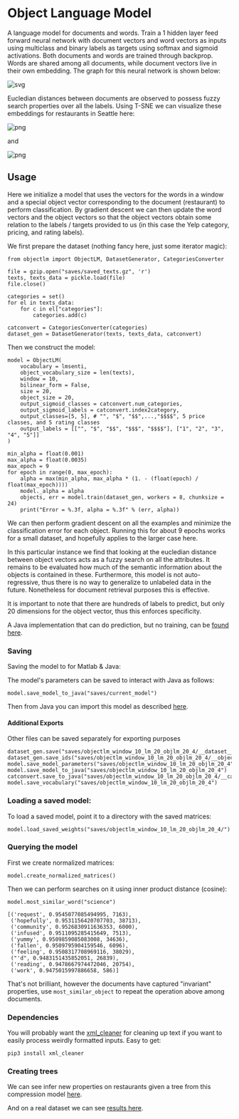 Object Language Model
=====================

A language model for documents and words. Train a 1 hidden layer feed forward neural network with document vectors and word vectors as inputs using multiclass and binary labels as targets using softmax and sigmoid activations. Both documents and words are trained through backprop. Words are shared among all documents, while document vectors live in their own embedding. The graph for this neural network is shown below:

![svg](images/objectlm_graph.svg)

Eucledian distances between documents are observed to possess fuzzy search properties over all the labels. Using T-SNE we can visualize these embeddings for restaurants in Seattle here:

![png](images/embedding.png)

and

![png](images/spicy.png)

## Usage

Here we initialize a model that uses the vectors for the words in a window and a special object vector corresponding to the document (restaurant) to perform classification. By gradient descent we can then update the word vectors and the object vectors so that the object vectors obtain some relation to the labels / targets provided to us (in this case the Yelp category, pricing, and rating labels).


We first prepare the dataset (nothing fancy here, just some iterator magic):
    
    from objectlm import ObjectLM, DatasetGenerator, CategoriesConverter

    file = gzip.open("saves/saved_texts.gz", 'r')
    texts, texts_data = pickle.load(file)
    file.close()

    categories = set()
    for el in texts_data:
        for c in el["categories"]:
            categories.add(c)

    catconvert = CategoriesConverter(categories)
    dataset_gen = DatasetGenerator(texts, texts_data, catconvert)

Then we construct the model:

    model = ObjectLM(
        vocabulary = lmsenti,
        object_vocabulary_size = len(texts),
        window = 10,
        bilinear_form = False,
        size = 20,
        object_size = 20,
        output_sigmoid_classes = catconvert.num_categories,
        output_sigmoid_labels = catconvert.index2category,
        output_classes=[5, 5], # "", "$", "$$",...,"$$$$", 5 price classes, and 5 rating classes
        output_labels = [["", "$", "$$", "$$$", "$$$$"], ["1", "2", "3", "4", "5"]]
    )

    min_alpha = float(0.001)
    max_alpha = float(0.0035)
    max_epoch = 9
    for epoch in range(0, max_epoch):
        alpha = max(min_alpha, max_alpha * (1. - (float(epoch) / float(max_epoch))))
        model._alpha = alpha
        objects, err = model.train(dataset_gen, workers = 8, chunksize = 24)
        print("Error = %.3f, alpha = %.3f" % (err, alpha))

We can then perform gradient descent on all the examples and minimize the classification error for each object. Running this for about 9 epochs works for a small dataset, and hopefully applies to the larger case here.

In this particular instance we find that looking at the eucledian distance between object vectors acts as a fuzzy search on all the attributes. It remains to be evaluated how much of the semantic information about the objects is contained in these. Furthermore, this model is not auto-regressive, thus there is no way to generalize to unlabeled data in the future. Nonetheless for document retrieval purposes this is effective.

It is important to note that there are hundreds of labels to predict, but only 20 dimensions for the object vector, thus this enforces specificity.

A Java implementation that can do prediction, but no training, can be [found here](https://github.com/JonathanRaiman/objectlm).

### Saving

Saving the model to for Matlab & Java:

The model's parameters can be saved to interact with Java as follows:

    model.save_model_to_java("saves/current_model")

Then from Java you can import this model as described [here](https://git.mers.csail.mit.edu/jraiman/yelplm/tree/master#load-language-model).

#### Additional Exports

Other files can be saved separately for exporting purposes

    dataset_gen.save("saves/objectlm_window_10_lm_20_objlm_20_4/__dataset__.gz")
    dataset_gen.save_ids("saves/objectlm_window_10_lm_20_objlm_20_4/__objects__.gz")
    model.save_model_parameters("saves/objectlm_window_10_lm_20_objlm_20_4")
    model.save_model_to_java("saves/objectlm_window_10_lm_20_objlm_20_4")
    catconvert.save_to_java("saves/objectlm_window_10_lm_20_objlm_20_4/__categories__.gz")
    model.save_vocabulary("saves/objectlm_window_10_lm_20_objlm_20_4")

### Loading a saved model:


To load a saved model, point it to a directory with the saved matrices:

    model.load_saved_weights("saves/objectlm_window_10_lm_20_objlm_20_4/")

### Querying the model

First we create normalized matrices:

    model.create_normalized_matrices()

Then we can perform searches on it using inner product distance (cosine):

    model.most_similar_word("science")

    [('request', 0.9545077085494995, 7163),
     ('hopefully', 0.9531156420707703, 38713),
     ('community', 0.9526830911636353, 6000),
     ('infused', 0.9511095285415649, 7513),
     ('yummy', 0.9509859085083008, 34636),
     ('fallen', 0.9509795904159546, 6096),
     ('feeling', 0.9508317708969116, 38029),
     ("'d", 0.9483151435852051, 26839),
     ('reading', 0.9478667974472046, 20754),
     ('work', 0.9475015997886658, 586)]


That's not brilliant, however the documents have captured "invariant" properties, use `most_similar_object` to repeat the operation above among documents.

### Dependencies

You will probably want the [xml_cleaner](https://github.com/JonathanRaiman/xml_cleaner) for cleaning up text if you want to easily process weirdly formatted inputs.
Easy to get:

    pip3 install xml_cleaner

### Creating trees

We can see infer new properties on restaurants given a tree from this compression model [here](http://nbviewer.ipython.org/github/JonathanRaiman/PythonObjectLM/blob/master/Covariance%20over%20a%20tree.ipynb).

And on a real dataset we can see [results here](http://nbviewer.ipython.org/github/JonathanRaiman/PythonObjectLM/blob/master/Covariance%20over%20Yelp%20Dataset.ipynb).
